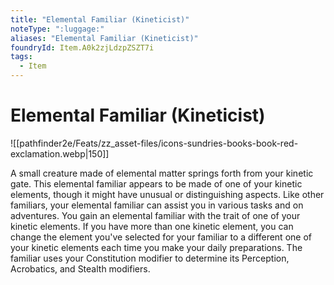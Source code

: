 ```yaml
---
title: "Elemental Familiar (Kineticist)"
noteType: ":luggage:"
aliases: "Elemental Familiar (Kineticist)"
foundryId: Item.A0k2zjLdzpZSZT7i
tags:
  - Item
---
```


# Elemental Familiar (Kineticist)
![[pathfinder2e/Feats/zz_asset-files/icons-sundries-books-book-red-exclamation.webp|150]]

A small creature made of elemental matter springs forth from your kinetic gate. This elemental familiar appears to be made of one of your kinetic elements, though it might have unusual or distinguishing aspects. Like other familiars, your elemental familiar can assist you in various tasks and on adventures. You gain an elemental familiar with the trait of one of your kinetic elements. If you have more than one kinetic element, you can change the element you've selected for your familiar to a different one of your kinetic elements each time you make your daily preparations. The familiar uses your Constitution modifier to determine its Perception, Acrobatics, and Stealth modifiers.
